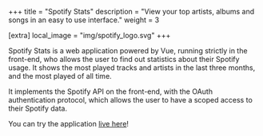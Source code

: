 +++
title = "Spotify Stats"
description = "View your top artists, albums and songs in an easy to use interface."
weight = 3

[extra]
local_image = "img/spotify_logo.svg"
+++

Spotify Stats is a web application powered by Vue, running strictly in the
front-end, who allows the user to find out statistics about their Spotify usage.
It shows the most played tracks and artists in the last three months, and the
most played of all time.

It implements the Spotify API on the front-end, with the OAuth authentication
protocol, which allows the user to have a scoped access to their Spotify data.

You can try the application [live here](https://stats.nezia.dev)!

